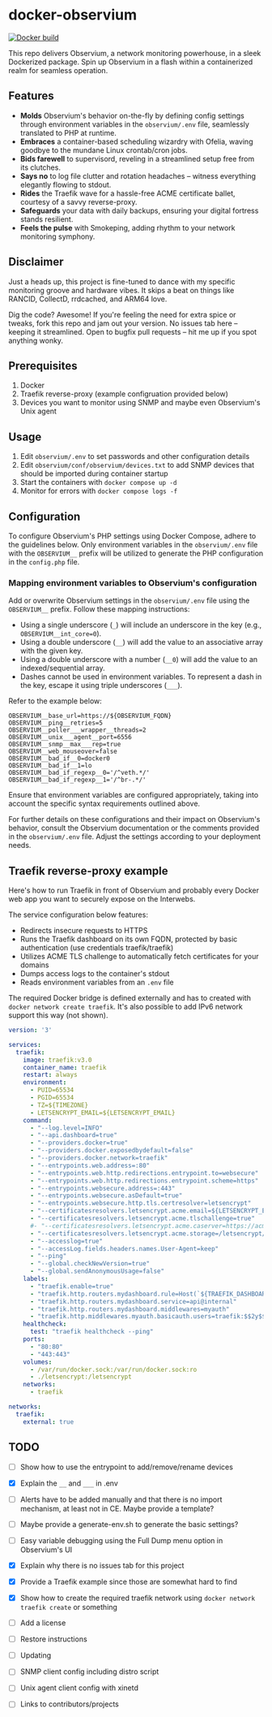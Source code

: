 # docker-observium

[![Docker build](https://github.com/trick77/docker-observium/actions/workflows/build-images.yml/badge.svg)](https://github.com/trick77/docker-observium/actions/workflows/build-images.yml)

This repo delivers Observium, a network monitoring powerhouse, in a sleek Dockerized package. Spin up Observium in a flash within a containerized realm for seamless operation.

## Features

- **Molds** Observium's behavior on-the-fly by defining config settings through environment variables in the `observium/.env` file, seamlessly translated to PHP at runtime.
- **Embraces** a container-based scheduling wizardry with Ofelia, waving goodbye to the mundane Linux crontab/cron jobs.
- **Bids farewell** to supervisord, reveling in a streamlined setup free from its clutches.
- **Says no** to log file clutter and rotation headaches – witness everything elegantly flowing to stdout.
- **Rides** the Traefik wave for a hassle-free ACME certificate ballet, courtesy of a savvy reverse-proxy.
- **Safeguards** your data with daily backups, ensuring your digital fortress stands resilient.
- **Feels the pulse** with Smokeping, adding rhythm to your network monitoring symphony.

## Disclaimer

Just a heads up, this project is fine-tuned to dance with my specific monitoring groove and hardware vibes. It skips a beat on
things like RANCID, CollectD, rrdcached, and ARM64 love.

Dig the code? Awesome! If you're feeling the need for extra spice or tweaks, fork this repo and jam out your version.
No issues tab here – keeping it streamlined. Open to bugfix pull requests – hit me up if you spot anything wonky.

## Prerequisites

1. Docker
1. Traefik reverse-proxy (example configruation provided below)
1. Devices you want to monitor using SNMP and maybe even Observium's Unix agent

## Usage

1. Edit `observium/.env` to set passwords and other configuration details
1. Edit `observium/conf/observium/devices.txt` to add SNMP devices that should be imported during container startup
1. Start the containers with `docker compose up -d`
1. Monitor for errors with `docker compose logs -f`

## Configuration

To configure Observium's PHP settings using Docker Compose, adhere to the guidelines below.
Only environment variables in the `observium/.env` file with the `OBSERVIUM__` prefix will be utilized to generate the PHP configuration in the `config.php` file.

### Mapping environment variables to Observium's configuration

Add or overwrite Observium settings in the `observium/.env` file using the `OBSERVIUM__` prefix. Follow these mapping instructions:

- Using a single underscore (`_`) will include an underscore in the key (e.g., `OBSERVIUM__int_core=0`).
- Using a double underscore (`__`) will add the value to an associative array with the given key.
- Using a double underscore with a number (`__0`) will add the value to an indexed/sequential array.
- Dashes cannot be used in environment variables. To represent a dash in the key, escape it using triple underscores (`___`).

Refer to the example below:
```env
OBSERVIUM__base_url=https://${OBSERVIUM_FQDN}
OBSERVIUM__ping__retries=5
OBSERVIUM__poller___wrapper__threads=2
OBSERVIUM__unix___agent__port=6556
OBSERVIUM__snmp__max___rep=true
OBSERVIUM__web_mouseover=false
OBSERVIUM__bad_if__0=docker0
OBSERVIUM__bad_if__1=lo
OBSERVIUM__bad_if_regexp__0='/^veth.*/'
OBSERVIUM__bad_if_regexp__1='/^br-.*/'
```

Ensure that environment variables are configured appropriately, taking into account the specific syntax requirements outlined above.

For further details on these configurations and their impact on Observium's behavior, consult the Observium documentation
or the comments provided in the `observium/.env`  file. Adjust the settings according to your deployment needs.

## Traefik reverse-proxy example

Here's how to run Traefik in front of Observium and probably every Docker web app you want to securely expose on the Interwebs.

The service configuration below features:
- Redirects insecure requests to HTTPS
- Runs the Traefik dashboard on its own FQDN, protected by basic authentication (use credentials traefik/traefik)
- Utilizes ACME TLS challenge to automatically fetch certificates for your domains
- Dumps access logs to the container's stdout
- Reads environment variables from an `.env` file

The required Docker bridge is defined externally and has to created with `docker network create traefik`. It's also possible to add IPv6 network support this way (not shown).

``` yml
version: '3'

services:
  traefik:
    image: traefik:v3.0
    container_name: traefik
    restart: always
    environment:
      - PUID=65534
      - PGID=65534
      - TZ=${TIMEZONE}
      - LETSENCRYPT_EMAIL=${LETSENCRYPT_EMAIL}
    command:
      - "--log.level=INFO"
      - "--api.dashboard=true"
      - "--providers.docker=true"
      - "--providers.docker.exposedbydefault=false"
      - "--providers.docker.network=traefik"
      - "--entrypoints.web.address=:80"
      - "--entrypoints.web.http.redirections.entrypoint.to=websecure"
      - "--entrypoints.web.http.redirections.entrypoint.scheme=https"
      - "--entrypoints.websecure.address=:443"
      - "--entrypoints.websecure.asDefault=true"
      - "--entrypoints.websecure.http.tls.certresolver=letsencrypt"
      - "--certificatesresolvers.letsencrypt.acme.email=${LETSENCRYPT_EMAIL}"
      - "--certificatesresolvers.letsencrypt.acme.tlschallenge=true"
      #- "--certificatesresolvers.letsencrypt.acme.caserver=https://acme-staging-v02.api.letsencrypt.org/directory"
      - "--certificatesresolvers.letsencrypt.acme.storage=/letsencrypt/acme.json"
      - "--accesslog=true"
      - "--accessLog.fields.headers.names.User-Agent=keep"
      - "--ping"
      - "--global.checkNewVersion=true"
      - "--global.sendAnonymousUsage=false"
    labels:
      - "traefik.enable=true"
      - "traefik.http.routers.mydashboard.rule=Host(`${TRAEFIK_DASHBOARD_FQDN}`)"
      - "traefik.http.routers.mydashboard.service=api@internal"
      - "traefik.http.routers.mydashboard.middlewares=myauth"
      - "traefik.http.middlewares.myauth.basicauth.users=traefik:$$2y$$05$$uuzfkHu9qpLnslD9reMTEu7KsTKaM5Gzy2jD77/5ciGO7mcVXxHB2"
    healthcheck:
      test: "traefik healthcheck --ping"
    ports:
      - "80:80"
      - "443:443"
    volumes:
      - /var/run/docker.sock:/var/run/docker.sock:ro
      - ./letsencrypt:/letsencrypt
    networks:
      - traefik

networks:
  traefik:
    external: true

```

## TODO

- [ ] Show how to use the entrypoint to add/remove/rename devices
- [x] Explain the `__` and `___` in .env
- [ ] Alerts have to be added manually and that there is no import mechanism, at least not in CE. Maybe provide a template?
- [ ] Maybe provide a generate-env.sh to generate the basic settings?
- [ ] Easy variable debugging using the Full Dump menu option in Observium's UI
- [x] Explain why there is no issues tab for this project
- [x] Provide a Traefik example since those are somewhat hard to find
- [x] Show how to create the required traefik network using `docker network traefik create` or something
- [ ] Add a license
- [ ] Restore instructions
- [ ] Updating
- [ ] SNMP client config including distro script
- [ ] Unix agent client config with xinetd
- [ ] Links to contributors/projects

